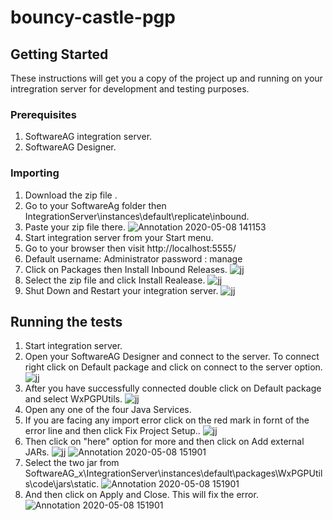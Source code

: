 # bouncy-castle-pgp

## Getting Started
These instructions will get you a copy of the project up and running on your intregration server for development and testing purposes.
### Prerequisites
1. SoftwareAG integration server.
2. SoftwareAG Designer.
### Importing
1. Download the zip file .
2. Go to your SoftwareAg folder then IntegrationServer\instances\default\replicate\inbound.
3. Paste your zip file there.
![Annotation 2020-05-08 141153](https://user-images.githubusercontent.com/60179170/81388167-82161180-9135-11ea-8e06-27c4f659ee8a.png)
4. Start integration server from your Start menu.
5. Go to your browser then visit http://localhost:5555/
6. Default username: Administrator
           password : manage
7. Click on Packages then Install Inbound Releases.
![jj](https://user-images.githubusercontent.com/60179170/81390581-55fc8f80-9139-11ea-9990-5665249e2cdc.png)
8. Select the zip file and click Install Realease.
![jj](https://user-images.githubusercontent.com/60179170/81391931-8ba27800-913b-11ea-9d26-e158c065bcd2.png)
9.  Shut Down and Restart your integration server.
![jj](https://user-images.githubusercontent.com/60179170/81392418-4468b700-913c-11ea-8ba8-9d21e8028140.png)
## Running the tests
1. Start integration server.
2. Open your SoftwareAG Designer and connect to the server. To connect right click on Default package and click on connect to the server option.
![jj](https://user-images.githubusercontent.com/60179170/81392609-898ce900-913c-11ea-82fa-126452b990b8.png)
3. After you have successfully connected double click on Default package and select WxPGPUtils.
![jj](https://user-images.githubusercontent.com/60179170/81392929-0ddf6c00-913d-11ea-9d7d-25a8f8809d27.png)
4. Open any one of the four Java Services.
5. If you are facing any import error click on the red mark in fornt of the error line and then click Fix Project Setup..
![jj](https://user-images.githubusercontent.com/60179170/81393821-97dc0480-913e-11ea-9086-a546d5bea370.png)
6. Then click on "here" option for more and then click on Add external JARs.
![jj](https://user-images.githubusercontent.com/60179170/81394008-e5587180-913e-11ea-8399-ed86946ba3e4.png)
![Annotation 2020-05-08 151901](https://user-images.githubusercontent.com/60179170/81394185-2ea8c100-913f-11ea-8f89-62c3f58b8875.png)
7. Select the two jar from SoftwareAG_x\IntegrationServer\instances\default\packages\WxPGPUtils\code\jars\static. 
![Annotation 2020-05-08 151901](https://user-images.githubusercontent.com/60179170/81394419-86472c80-913f-11ea-9f33-71d3214d3804.png)
8. And then click on Apply and Close. This will fix the error.
![Annotation 2020-05-08 151901](https://user-images.githubusercontent.com/60179170/81394495-a0810a80-913f-11ea-8432-fca2bd05e724.png)






